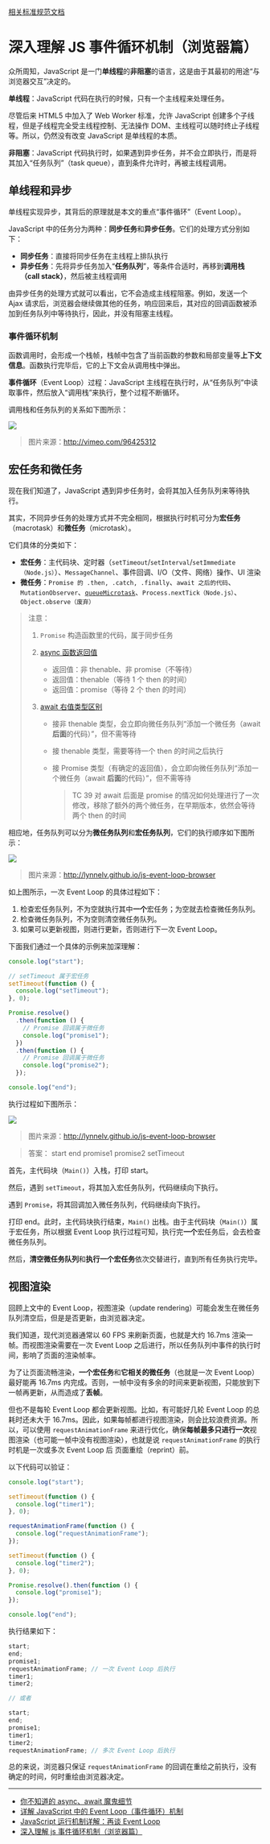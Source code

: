 [相关标准规范文档](https://html.spec.whatwg.org/multipage/webappapis.html#event-loop-processing-model)

# 深入理解 JS 事件循环机制（浏览器篇）

众所周知，JavaScript 是一门**单线程**的**非阻塞**的语言，这是由于其最初的用途“与浏览器交互”决定的。

**单线程**：JavaScript 代码在执行的时候，只有一个主线程来处理任务。

尽管后来 HTML5 中加入了 Web Worker 标准，允许 JavaScript 创建多个子线程，但是子线程完全受主线程控制、无法操作 DOM、主线程可以随时终止子线程 等。所以，仍然没有改变 JavaScript 是单线程的本质。

**非阻塞**：JavaScript 代码执行时，如果遇到异步任务，并不会立即执行，而是将其加入“任务队列”（task queue），直到条件允许时，再被主线程调用。

## 单线程和异步

单线程实现异步，其背后的原理就是本文的重点“事件循环”（Event Loop）。

JavaScript 中的任务分为两种：**同步任务**和**异步任务**。它们的处理方式分别如下：

- **同步任务**：直接将同步任务在主线程上排队执行
- **异步任务**：先将异步任务加入“**任务队列**”，等条件合适时，再移到**调用栈（call stack）**，然后被主线程调用

由异步任务的处理方式就可以看出，它不会造成主线程阻塞。例如，发送一个 Ajax 请求后，浏览器会继续做其他的任务，响应回来后，其对应的回调函数被添加到任务队列中等待执行，因此，并没有阻塞主线程。

### 事件循环机制

函数调用时，会形成一个栈帧，栈帧中包含了当前函数的参数和局部变量等**上下文信息**。函数执行完毕后，它的上下文会从调用栈中弹出。

**事件循环**（Event Loop）过程：JavaScript 主线程在执行时，从“任务队列”中读取事件，然后放入“调用栈”来执行，整个过程不断循环。

调用栈和任务队列的关系如下图所示：

![](./images/event-loop-callstack.png)

> 图片来源：http://vimeo.com/96425312

## 宏任务和微任务

现在我们知道了，JavaScript 遇到异步任务时，会将其加入任务队列来等待执行。

其实，不同异步任务的处理方式并不完全相同，根据执行时机可分为**宏任务**（macrotask）和**微任务**（microtask）。

它们具体的分类如下：

- **宏任务**：主代码块、定时器（`setTimeout`/`setInterval`/`setImmediate（Node.js）`）、`MessageChannel`、事件回调、I/O（文件、网络）操作、UI 渲染
- **微任务**：`Promise 的 .then, .catch, .finally`、`await 之后的代码`、`MutationObserver`、[`queueMicrotask`](https://developer.mozilla.org/en-US/docs/Web/API/queueMicrotask)、`Process.nextTick（Node.js）`、`Object.observe（废弃）`

> 注意：
>
> 1. `Promise` 构造函数里的代码，属于同步任务
>
> 2. [async 函数返回值](https://juejin.cn/post/7194744938276323384#heading-1)
>
>    - 返回值：非 thenable、非 promise（不等待）
>    - 返回值：thenable（等待 1 个 then 的时间）
>    - 返回值：promise（等待 2 个 then 的时间）
>
> 3. [await 右值类型区别](https://juejin.cn/post/7194744938276323384#heading-2)
>
>    - 接非 thenable 类型，会立即向微任务队列“添加一个微任务（await **后面**的代码）”，但不需等待
>    - 接 thenable 类型，需要等待一个 then 的时间之后执行
>    - 接 Promise 类型（有确定的返回值），会立即向微任务队列“添加一个微任务（await **后面**的代码）”，但不需等待
>
>      > TC 39 对 await 后面是 promise 的情况如何处理进行了一次修改，移除了额外的两个微任务，在早期版本，依然会等待两个 then 的时间

相应地，任务队列可以分为**微任务队列**和**宏任务队列**，它们的执行顺序如下图所示：

![](./images/event-loop-task-queue.png)

> 图片来源：http://lynnelv.github.io/js-event-loop-browser

如上图所示，一次 Event Loop 的具体过程如下：

1. 检查宏任务队列，不为空就执行其中**一个**宏任务；为空就去检查微任务队列。
2. 检查微任务队列，不为空则清空微任务队列。
3. 如果可以更新视图，则进行更新，否则进行下一次 Event Loop。

下面我们通过一个具体的示例来加深理解：

```js
console.log("start");

// setTimeout 属于宏任务
setTimeout(function () {
  console.log("setTimeout");
}, 0);

Promise.resolve()
  .then(function () {
    // Promise 回调属于微任务
    console.log("promise1");
  })
  .then(function () {
    // Promise 回调属于微任务
    console.log("promise2");
  });

console.log("end");
```

执行过程如下图所示：

![](./images/event-loop-excute-demo1.gif)

> 图片来源：http://lynnelv.github.io/js-event-loop-browser

> 答案：
> start
> end
> promise1
> promise2
> setTimeout

首先，主代码块（`Main()`）入栈，打印 start。

然后，遇到 `setTimeout`，将其加入宏任务队列，代码继续向下执行。

遇到 `Promise`，将其回调加入微任务队列，代码继续向下执行。

打印 end。此时，主代码块执行结束，`Main()` 出栈。由于主代码块（`Main()`）属于宏任务，所以根据 Event Loop 执行过程可知，执行完**一个**宏任务后，会去检查微任务队列。

然后，**清空微任务队列**和**执行一个宏任务**依次交替进行，直到所有任务执行完毕。

## 视图渲染

回顾上文中的 Event Loop，视图渲染（update rendering）可能会发生在微任务队列清空后，但是是否更新，由浏览器决定。

我们知道，现代浏览器通常以 60 FPS 来刷新页面，也就是大约 16.7ms 渲染一帧。而视图渲染需要在一次 Event Loop 之后进行，所以任务队列中事件的执行时间，影响了页面的渲染帧率。

为了让页面流畅渲染，**一个宏任务**和**它相关的微任务**（也就是一次 Event Loop）最好能再 16.7ms 内完成。否则，一帧中没有多余的时间来更新视图，只能放到下一帧再更新，从而造成了**丢帧**。

但也不是每轮 Event Loop 都会更新视图。比如，有可能好几轮 Event Loop 的总耗时还未大于 16.7ms。因此，如果每帧都进行视图渲染，则会比较浪费资源。所以，可以使用 `requestAnimationFrame` 来进行优化，确保**每帧最多只进行一次**视图渲染（也可能一帧中没有视图渲染），也就是说 `requestAnimationFrame` 的执行时机是一次或多次 Event Loop 后
页面重绘（reprint）前。

以下代码可以验证：

```js
console.log("start");

setTimeout(function () {
  console.log("timer1");
}, 0);

requestAnimationFrame(function () {
  console.log("requestAnimationFrame");
});

setTimeout(function () {
  console.log("timer2");
}, 0);

Promise.resolve().then(function () {
  console.log("promise1");
});

console.log("end");
```

执行结果如下：

```js
start;
end;
promise1;
requestAnimationFrame; // 一次 Event Loop 后执行
timer1;
timer2;

// 或者

start;
end;
promise1;
timer1;
timer2;
requestAnimationFrame; // 多次 Event Loop 后执行
```

总的来说，浏览器只保证 `requestAnimationFrame` 的回调在重绘之前执行，没有确定的时间，何时重绘由浏览器决定。

---

- [你不知道的 async、await 魔鬼细节](https://juejin.cn/post/7194744938276323384#heading-1)
- [详解 JavaScript 中的 Event Loop（事件循环）机制](https://zhuanlan.zhihu.com/p/33058983)
- [JavaScript 运行机制详解：再谈 Event Loop](http://www.ruanyifeng.com/blog/2014/10/event-loop.html)
- [深入理解 js 事件循环机制（浏览器篇）](http://lynnelv.github.io/js-event-loop-browser)
